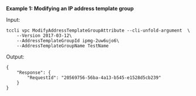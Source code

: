 **Example 1: Modifying an IP address template group**



Input: 

```
tccli vpc ModifyAddressTemplateGroupAttribute --cli-unfold-argument  \
    --Version 2017-03-12\
    --AddressTemplateGroupId ipmg-2uw6ujo6\
    --AddressTemplateGroupName TestName
```

Output: 
```
{
    "Response": {
        "RequestId": "20569756-56ba-4a13-b545-e1528d5cb239"
    }
}
```

